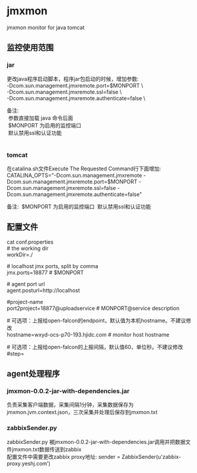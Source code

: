 # jmxmon
jmxmon monitor for java tomcat

## 监控使用范围
### jar 
更改java程序启动脚本，程序jar包启动的时候，增加参数:   
 -Dcom.sun.management.jmxremote.port=$MONPORT \  
 -Dcom.sun.management.jmxremote.ssl=false \  
 -Dcom.sun.management.jmxremote.authenticate=false \  

备注:  
  参数直接加载 java 命令后面  
  $MONPORT 为启用的监控端口  
  默认禁用ssl和认证功能  
  
### tomcat
在catalina.sh文件Execute The Requested Command行下面增加:
CATALINA_OPTS="-Dcom.sun.management.jmxremote -Dcom.sun.management.jmxremote.port=$MONPORT -Dcom.sun.management.jmxremote.ssl=false -Dcom.sun.management.jmxremote.authenticate=false"  

备注:
  $MONPORT 为启用的监控端口
  默认禁用ssl和认证功能

## 配置文件

cat conf.properties   
\# the working dir  
workDir=./  
  
\# localhost jmx ports, split by comma  
jmx.ports=18877  \# $MONPORT  

\# agent port url  
agent.posturl=http://localhost  

\#project-name  
port2project=18877@uploadservice  \# MONPORT@service description  


\# 可选项：上报给open-falcon的endpoint，默认值为本机hostname。不建议修改  
hostname=wxyd-ocs-p70-193.hjidc.com  \# monitor host hostname  
 
\# 可选项：上报给open-falcon的上报间隔，默认值60，单位秒。不建议修改  
#step=  


## agent处理程序
### jmxmon-0.0.2-jar-with-dependencies.jar  
负责采集客户端数据，采集间隔1分钟，采集数据保存为jmxmon.jvm.context.json，三次采集并处理后保存到jmxmon.txt  

### zabbixSender.py  
zabbixSender.py 被jmxmon-0.0.2-jar-with-dependencies.jar调用并把数据文件jmxmon.txt数据传送到zabbix  
配置文件中需要更改zabbix proxy地址:  sender = ZabbixSender(u'zabbix-proxy.yeshj.com')     



